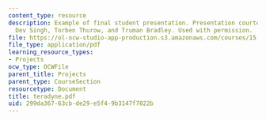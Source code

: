 ```yaml
---
content_type: resource
description: Example of final student presentation. Presentation courtesy of Kapil
  Dev Singh, Torben Thurow, and Truman Bradley. Used with permission.
file: https://ol-ocw-studio-app-production.s3.amazonaws.com/courses/15-875-applications-of-system-dynamics-spring-2004/299da36763cbde29e5f49b3147f7022b_teradyne.pdf
file_type: application/pdf
learning_resource_types:
- Projects
ocw_type: OCWFile
parent_title: Projects
parent_type: CourseSection
resourcetype: Document
title: teradyne.pdf
uid: 299da367-63cb-de29-e5f4-9b3147f7022b
---
```

